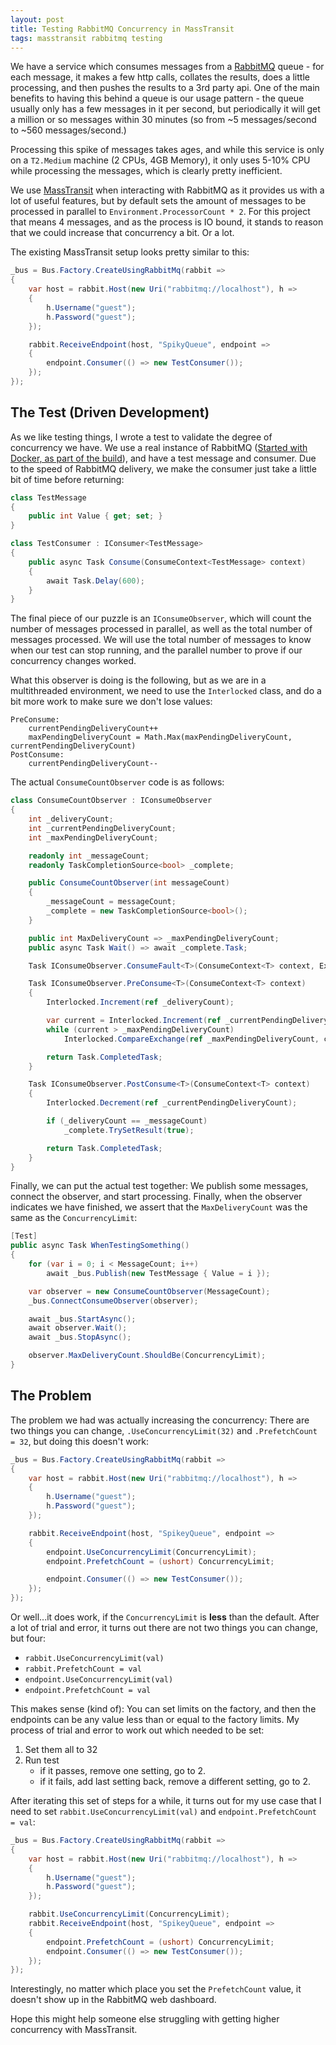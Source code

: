 ```yaml
---
layout: post
title: Testing RabbitMQ Concurrency in MassTransit
tags: masstransit rabbitmq testing
---
```


We have a service which consumes messages from a [RabbitMQ](http://www.rabbitmq.com/) queue - for each message, it makes a few http calls, collates the results, does a little processing, and then pushes the results to a 3rd party api.  One of the main benefits to having this behind a queue is our usage pattern - the queue usually only has a few messages in it per second, but periodically it will get a million or so messages within 30 minutes (so from ~5 messages/second to ~560 messages/second.)

Processing this spike of messages takes ages, and while this service is only on a `T2.Medium` machine (2 CPUs, 4GB Memory), it only uses 5-10% CPU while processing the messages, which is clearly pretty inefficient.

We use [MassTransit](http://masstransit-project.com/) when interacting with RabbitMQ as it provides us with a lot of useful features, but by default sets the amount of messages to be processed in parallel to `Environment.ProcessorCount * 2`.  For this project that means 4 messages, and as the process is IO bound, it stands to reason that we could increase that concurrency a bit. Or a lot.

The existing MassTransit setup looks pretty similar to this:

```csharp
_bus = Bus.Factory.CreateUsingRabbitMq(rabbit =>
{
    var host = rabbit.Host(new Uri("rabbitmq://localhost"), h =>
    {
        h.Username("guest");
        h.Password("guest");
    });

    rabbit.ReceiveEndpoint(host, "SpikyQueue", endpoint =>
    {
        endpoint.Consumer(() => new TestConsumer());
    });
});
```

## The Test (Driven Development)

As we like testing things, I wrote a test to validate the degree of concurrency we have.  We use a real instance of RabbitMQ ([Started with Docker, as part of the build](/2017/10/02/dotnet-core-docker-integration-tests/)), and have a test message and consumer.  Due to the speed of RabbitMQ delivery, we make the consumer just take a little bit of time before returning:

```csharp
class TestMessage
{
    public int Value { get; set; }
}

class TestConsumer : IConsumer<TestMessage>
{
    public async Task Consume(ConsumeContext<TestMessage> context)
    {
        await Task.Delay(600);
    }
}
```

The final piece of our puzzle is an `IConsumeObserver`, which will count the number of messages processed in parallel, as well as the total number of messages processed.  We will use the total number of messages to know when our test can stop running, and the parallel number to prove if our concurrency changes worked.

What this observer is doing is the following, but as we are in a multithreaded environment, we need to use the `Interlocked` class, and do a bit more work to make sure we don't lose values:

```
PreConsume:
    currentPendingDeliveryCount++
    maxPendingDeliveryCount = Math.Max(maxPendingDeliveryCount, currentPendingDeliveryCount)
PostConsume:
    currentPendingDeliveryCount--
```

The actual `ConsumeCountObserver` code is as follows:

```csharp
class ConsumeCountObserver : IConsumeObserver
{
    int _deliveryCount;
    int _currentPendingDeliveryCount;
    int _maxPendingDeliveryCount;

    readonly int _messageCount;
    readonly TaskCompletionSource<bool> _complete;

    public ConsumeCountObserver(int messageCount)
    {
        _messageCount = messageCount;
        _complete = new TaskCompletionSource<bool>();
    }

    public int MaxDeliveryCount => _maxPendingDeliveryCount;
    public async Task Wait() => await _complete.Task;

    Task IConsumeObserver.ConsumeFault<T>(ConsumeContext<T> context, Exception exception) => Task.CompletedTask;

    Task IConsumeObserver.PreConsume<T>(ConsumeContext<T> context)
    {
        Interlocked.Increment(ref _deliveryCount);

        var current = Interlocked.Increment(ref _currentPendingDeliveryCount);
        while (current > _maxPendingDeliveryCount)
            Interlocked.CompareExchange(ref _maxPendingDeliveryCount, current, _maxPendingDeliveryCount);

        return Task.CompletedTask;
    }

    Task IConsumeObserver.PostConsume<T>(ConsumeContext<T> context)
    {
        Interlocked.Decrement(ref _currentPendingDeliveryCount);

        if (_deliveryCount == _messageCount)
            _complete.TrySetResult(true);

        return Task.CompletedTask;
    }
}
```

Finally, we can put the actual test together:  We publish some messages, connect the observer, and start processing.  Finally, when the observer indicates we have finished, we assert that the `MaxDeliveryCount` was the same as the `ConcurrencyLimit`:

```csharp
[Test]
public async Task WhenTestingSomething()
{
    for (var i = 0; i < MessageCount; i++)
        await _bus.Publish(new TestMessage { Value = i });

    var observer = new ConsumeCountObserver(MessageCount);
    _bus.ConnectConsumeObserver(observer);

    await _bus.StartAsync();
    await observer.Wait();
    await _bus.StopAsync();

    observer.MaxDeliveryCount.ShouldBe(ConcurrencyLimit);
}
```

## The Problem

The problem we had was actually increasing the concurrency:  There are two things you can change, `.UseConcurrencyLimit(32)` and `.PrefetchCount = 32`, but doing this doesn't work:

```csharp
_bus = Bus.Factory.CreateUsingRabbitMq(rabbit =>
{
    var host = rabbit.Host(new Uri("rabbitmq://localhost"), h =>
    {
        h.Username("guest");
        h.Password("guest");
    });

    rabbit.ReceiveEndpoint(host, "SpikeyQueue", endpoint =>
    {
        endpoint.UseConcurrencyLimit(ConcurrencyLimit);
        endpoint.PrefetchCount = (ushort) ConcurrencyLimit;

        endpoint.Consumer(() => new TestConsumer());
    });
});
```

Or well...it does work, if the `ConcurrencyLimit` is **less** than the default.  After a lot of trial and error, it turns out there are not two things you can change, but four:

* `rabbit.UseConcurrencyLimit(val)`
* `rabbit.PrefetchCount = val`
* `endpoint.UseConcurrencyLimit(val)`
* `endpoint.PrefetchCount = val`

This makes sense (kind of): You can set limits on the factory, and then the endpoints can be any value less than or equal to the factory limits.  My process of trial and error to work out which needed to be set:

1. Set them all to 32
2. Run test
    * if it passes, remove one setting, go to 2.
    * if it fails, add last setting back, remove a different setting, go to 2.

After iterating this set of steps for a while, it turns out for my use case that I need to set `rabbit.UseConcurrencyLimit(val)` and `endpoint.PrefetchCount = val`:

```csharp
_bus = Bus.Factory.CreateUsingRabbitMq(rabbit =>
{
    var host = rabbit.Host(new Uri("rabbitmq://localhost"), h =>
    {
        h.Username("guest");
        h.Password("guest");
    });

    rabbit.UseConcurrencyLimit(ConcurrencyLimit);
    rabbit.ReceiveEndpoint(host, "SpikeyQueue", endpoint =>
    {
        endpoint.PrefetchCount = (ushort) ConcurrencyLimit;
        endpoint.Consumer(() => new TestConsumer());
    });
});
```

Interestingly, no matter which place you set the `PrefetchCount` value, it doesn't show up in the RabbitMQ web dashboard.

Hope this might help someone else struggling with getting higher concurrency with MassTransit.